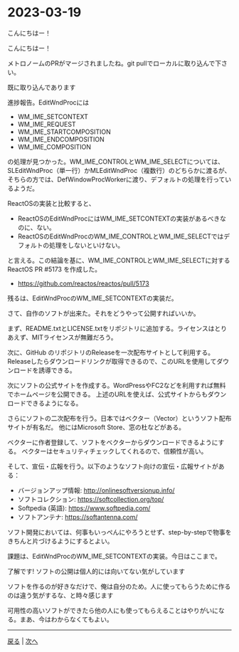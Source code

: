 # 2023-03-19

こんにちはー！

こんにちはー！

メトロノームのPRがマージされましたね。git pullでローカルに取り込んで下さい。

既に取り込んであります

進捗報告。EditWndProcには

- WM_IME_SETCONTEXT
- WM_IME_REQUEST
- WM_IME_STARTCOMPOSITION
- WM_IME_ENDCOMPOSITION
- WM_IME_COMPOSITION

の処理が見つかった。WM_IME_CONTROLとWM_IME_SELECTについては、
SLEditWndProc（単一行）かMLEditWndProc（複数行）のどちらかに渡るが、
そちらの方では、DefWindowProcWorkerに渡り、デフォルトの処理を行っているようだ。

ReactOSの実装と比較すると、

- ReactOSのEditWndProcにはWM_IME_SETCONTEXTの実装があるべきなのに、ない。
- ReactOSのEditWndProcのWM_IME_CONTROLとWM_IME_SELECTではデフォルトの処理をしないといけない。

と言える。この結論を基に、WM_IME_CONTROLとWM_IME_SELECTに対する ReactOS PR #5173 を作成した。

- https://github.com/reactos/reactos/pull/5173

残るは、EditWndProcのWM_IME_SETCONTEXTの実装だ。

さて、自作のソフトが出来た。それをどうやって公開すればいいか。

まず、README.txtとLICENSE.txtをリポジトリに追加する。ライセンスはとりあえず、MITライセンスが無難だろう。

次に、GitHub のリポジトリのReleaseを一次配布サイトとして利用する。
Releaseしたらダウンロードリンクが取得できるので、このURLを使用してダウンロードを誘導できる。

次にソフトの公式サイトを作成する。WordPressやFC2などを利用すれば無料でホームページを公開できる。
上述のURLを使えば、公式サイトからもダウンロードできるようになる。

さらにソフトの二次配布を行う。日本ではベクター（Vector）というソフト配布サイトが有名だ。
他にはMicrosoft Store、窓の杜などがある。

ベクターに作者登録して、ソフトをベクターからダウンロードできるようにする。
ベクターはセキュリティチェックしてくれるので、信頼性が高い。

そして、宣伝・広報を行う。以下のようなソフト向けの宣伝・広報サイトがある：

- バージョンアップ情報: http://onlinesoftversionup.info/
- ソフトコレクション: https://softcollection.org/top/
- Softpedia (英語): https://www.softpedia.com/
- ソフトアンテナ: https://softantenna.com/

ソフト開発においては、何事もいっぺんにやろうとせず、step-by-stepで物事をきちんと片づけるようにするとよい。

課題は、EditWndProcのWM_IME_SETCONTEXTの実装。今日はここまで。

了解です!
ソフトの公開は個人的には向いてない気がしています

ソフトを作るのが好きなだけで、俺は自分のため。人に使ってもらうために作るのは違う気がするな、と時々感じます

可用性の高いソフトができたら他の人にも使ってもらえることはやりがいになる。まあ、今はわからなくてもよい。

---

[戻る](2023-03-12.md) | [次へ](2023-03-26.md)
